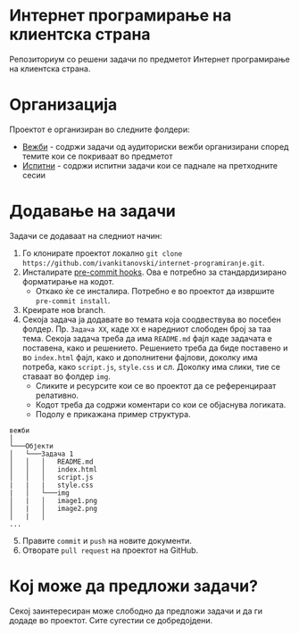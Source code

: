 # Интернет програмирање на клиентска страна

Репозиториум со решени задачи по предметот Интернет програмирање на клиентска страна.

# Организација

Проектот е организиран во следните фолдери:

- [Вежби](вежби) - содржи задачи од аудиториски вежби организирани според темите кои се покриваат во предметот
- [Испитни](испитни) - содржи испитни задачи кои се паднале на претходните сесии

# Додавање на задачи

Задачи се додаваат на следниот начин:

1. Го клонирате проектот локално `git clone https://github.com/ivankitanovski/internet-programiranje.git`.
2. Инсталирате [pre-commit hooks](https://pre-commit.com/). Ова е потребно за стандардизирано форматирање на кодот. 
    - Откако ќе се инсталира. Потребно е во проектот да извршите `pre-commit install`.
3. Креирате нов branch.
4. Секоја задача ја додавате во темата која соодвествува во посебен фолдер. Пр. `Задача ХХ`, каде `XX` е наредниот слободен број за таа тема. Секоја задача треба да има `README.md` фајл каде задачата е поставена, како и решението. Решението треба да биде поставено и во `index.html` фајл, како и дополнитени фајлови, доколку има потреба, како `script.js`, `style.css` и сл. Доколку има слики, тие се ставаат во фолдер `img`.
    - Сликите и ресурсите кои се во проектот да се референцираат релативно.
    - Кодот треба да содржи коментари со кои се објаснува логиката.
    - Подолу е прикажана пример структура. 
```
вежби
│
└───Објекти
│   └───Задача 1
│   │   │   README.md
│   │   │   index.html
│   │   │   script.js
|   |   |   style.css
|   │   └───img
│   |   │   image1.png
│   |   │   image2.png
│   |   │
...
```
5. Правите `commit` и `push` на новите документи.
6. Отворатe `pull request` на проектот на GitHub.

# Кој може да предложи задачи?

Секој заинтересиран може слободно да предложи задачи и да ги додаде во проектот. Сите сугестии се добредојдени. 

